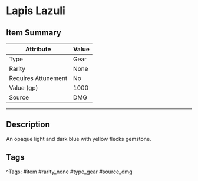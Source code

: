 # Lapis Lazuli

## Item Summary

| Attribute            | Value                        |
|----------------------|------------------------------|
| Type                 | Gear |
| Rarity               | None             |
| Requires Attunement  | No                |
| Value (gp)           | 1000    |
| Source               | DMG |

---

## Description

An opaque light and dark blue with yellow flecks gemstone.

## Tags

^Tags: #item #rarity_none #type_gear #source_dmg